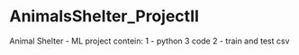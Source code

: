 # AnimalsShelter_ProjectII
Animal Shelter - ML project
 contein: 
  1 - python 3 code
  2 - train and test csv
 
